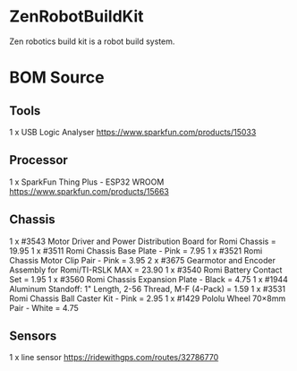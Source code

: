 # ZenRobotBuildKit

Zen robotics build kit is a robot build system.

# BOM Source

## Tools

  1 x USB Logic Analyser  https://www.sparkfun.com/products/15033 

## Processor

  1 x SparkFun Thing Plus - ESP32 WROOM https://www.sparkfun.com/products/15663

## Chassis

  1 x #3543 Motor Driver and Power Distribution Board for Romi Chassis = 19.95
  1 x #3511 Romi Chassis Base Plate - Pink = 7.95
  1 x #3521 Romi Chassis Motor Clip Pair - Pink = 3.95
  2 x #3675 Gearmotor and Encoder Assembly for Romi/TI-RSLK MAX = 23.90
  1 x #3540 Romi Battery Contact Set = 1.95
  1 x #3560 Romi Chassis Expansion Plate - Black = 4.75
  1 x #1944 Aluminum Standoff: 1" Length, 2-56 Thread, M-F (4-Pack) = 1.59
  1 x #3531 Romi Chassis Ball Caster Kit - Pink = 2.95
  1 x #1429 Pololu Wheel 70×8mm Pair - White = 4.75
## Sensors
  
  1 x line sensor https://ridewithgps.com/routes/32786770
  
